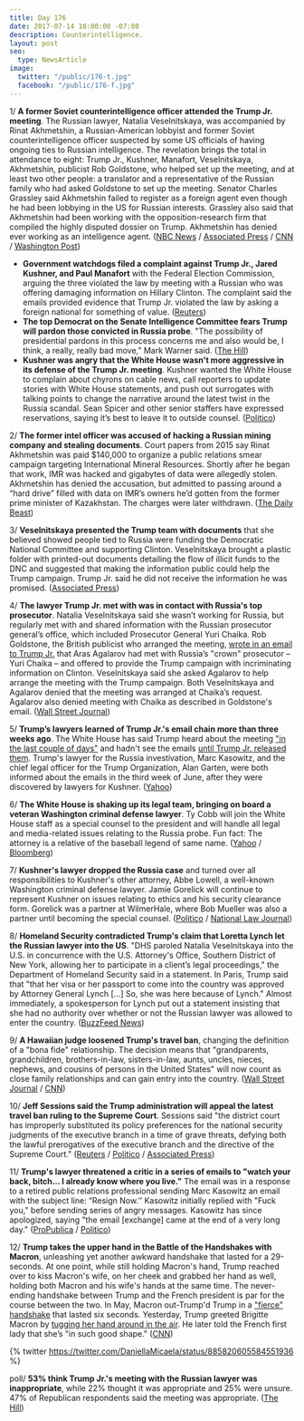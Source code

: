 ```yaml
---
title: Day 176
date: 2017-07-14 10:00:00 -07:00
description: Counterintelligence.
layout: post
seo:
  type: NewsArticle
image:
  twitter: "/public/176-t.jpg"
  facebook: "/public/176-f.jpg"
---
```


1/ **A former Soviet counterintelligence officer attended the Trump Jr. meeting**. The Russian lawyer, Natalia Veselnitskaya, was accompanied by Rinat Akhmetshin, a Russian-American lobbyist and former Soviet counterintelligence officer suspected by some US officials of having ongoing ties to Russian intelligence. The revelation brings the total in attendance to eight: Trump Jr., Kushner, Manafort, Veselnitskaya, Akhmetshin, publicist Rob Goldstone, who helped set up the meeting, and at least two other people: a translator and a representative of the Russian family who had asked Goldstone to set up the meeting. Senator Charles Grassley said Akhmetshin failed to register as a foreign agent even though he had been lobbying in the US for Russian interests. Grassley also said that Akhmetshin had been working with the opposition-research firm that compiled the highly disputed dossier on Trump. Akhmetshin has denied ever working as an intelligence agent. ([NBC News](http://www.nbcnews.com/news/us-news/russian-lawyer-brought-ex-soviet-counter-intelligence-officer-trump-team-n782851) / [Associated Press](https://apnews.com/dceed1008d8f45afb314aca65797762a) / [CNN](http://www.cnn.com/2017/07/14/politics/donald-trump-jr-meeting/index.html) / [Washington Post](https://www.washingtonpost.com/politics/russian-american-lobbyist-was-present-at-trump-jrs-meeting-with-kremlin-connected-lawyer/2017/07/14/1b96f25a-68aa-11e7-9928-22d00a47778f_story.html))

* **Government watchdogs filed a complaint against Trump Jr., Jared Kushner, and Paul Manafort** with the Federal Election Commission, arguing the three violated the law by meeting with a Russian who was offering damaging information on Hillary Clinton. The complaint said the emails provided evidence that Trump Jr. violated the law by asking a foreign national for something of value. ([Reuters](https://www.reuters.com/article/us-usa-trump-russia-complaint-idUSKBN19Y2G3))
* **The top Democrat on the Senate Intelligence Committee fears Trump will pardon those convicted in Russia probe**. "The possibility of presidential pardons in this process concerns me and also would be, I think, a really, really bad move," Mark Warner said. ([The Hill](http://thehill.com/homenews/senate/341990-top-senate-intel-dem-fears-trump-will-pardon-those-convicted-in-russia-probe))
* **Kushner was angry that the White House wasn't more aggressive in its defense of the Trump Jr. meeting**. Kushner wanted the White House to complain about chyrons on cable news, call reporters to update stories with White House statements, and push out surrogates with talking points to change the narrative around the latest twist in the Russia scandal. Sean Spicer and other senior staffers have expressed reservations, saying it’s best to leave it to outside counsel. ([Politico](http://www.politico.com/story/2017/07/13/kushner-pushed-aggressive-defense-russia-meeting-240535))

2/ **The former intel officer was accused of hacking a Russian mining company and stealing documents**. Court papers from 2015 say Rinat Akhmetshin was paid $140,000 to organize a public relations smear campaign targeting International Mineral Resources. Shortly after he began that work, IMR was hacked and gigabytes of data were allegedly stolen. Akhmetshin has denied the accusation, but admitted to passing around a “hard drive” filled with data on IMR’s owners he’d gotten from the former prime minister of Kazakhstan. The charges were later withdrawn. ([The Daily Beast](http://www.thedailybeast.com/trump-team-met-russian-accused-of-international-hacking-conspiracy))

3/ **Veselnitskaya presented the Trump team with documents** that she believed showed people tied to Russia were funding the Democratic National Committee and supporting Clinton. Veselnitskaya brought a plastic folder with printed-out documents detailing the flow of illicit funds to the DNC and suggested that making the information public could help the Trump campaign. Trump Jr. said he did not receive the information he was promised. ([Associated Press](https://apnews.com/dceed1008d8f45afb314aca65797762a))

4/ **The lawyer Trump Jr. met with was in contact with Russia's top prosecutor**. Natalia Veselnitskaya said she wasn’t working for Russia, but regularly met with and shared information with the Russian prosecutor general’s office, which included Prosecutor General Yuri Chaika. Rob Goldstone, the British publicist who arranged the meeting, [wrote in an email to Trump Jr.](https://whatthefuckjusthappenedtoday.com/2017/07/11/Day-173/#3-trump-jr-tweeted-out-the-email-cha) that Aras Agalarov had met with Russia’s "crown" prosecutor – Yuri Chaika – and offered to provide the Trump campaign with incriminating information on Clinton. Veselnitskaya said she asked Agalarov to help arrange the meeting with the Trump campaign. Both Veselnitskaya and Agalarov denied that the meeting was arranged at Chaika’s request. Agalarov also denied meeting with Chaika as described in Goldstone's email. ([Wall Street Journal](https://www.wsj.com/articles/russian-lawyer-who-trump-jr-met-says-she-was-in-contact-with-top-russian-prosecutor-1500063809))

5/ **Trump’s lawyers learned of Trump Jr.'s email chain more than three weeks ago**. The White House has said Trump heard about the meeting ["in the last couple of days"](https://whatthefuckjusthappenedtoday.com/2017/07/11/Day-173/#4-the-white-house-said-trump-didnt-k) and hadn't see the emails [until Trump Jr. released them](https://whatthefuckjusthappenedtoday.com/2017/07/12/day-174/#4- trumps-lawyer-said-the-president). Trump's lawyer for the Russia investivation, Marc Kasowitz, and the chief legal officer for the Trump Organization, Alan Garten, were both informed about the emails in the third week of June, after they were discovered by lawyers for Kushner. ([Yahoo](https://www.yahoo.com/news/sources-trump-lawyers-knew-russia-emails-back-june-000320831.html))

6/ **The White House is shaking up its legal team, bringing on board a veteran Washington criminal defense lawyer**. Ty Cobb will join the White House staff as a special counsel to the president and will handle all legal and media-related issues relating to the Russia probe. Fun fact: The attorney is a relative of the baseball legend of same name. ([Yahoo](https://www.yahoo.com/news/white-house-shakes-legal-team-probe-gathers-steam-191810956.html) / [Bloomberg](https://www.bloomberg.com/news/articles/2017-07-14/trump-said-to-hire-lawyer-ty-cobb-to-respond-to-russia-probes))

7/ **Kushner's lawyer dropped the Russia case** and turned over all responsibilities to Kushner's other attorney, Abbe Lowell, a well-known Washington criminal defense lawyer. Jamie Gorelick will continue to represent Kushner on issues relating to ethics and his security clearance form. Gorelick was a partner at WilmerHale, where Bob Mueller was also a partner until becoming the special counsel. ([Politico](http://www.politico.com/story/2017/07/14/kushner-lawyer-gorelick-drops-russia-240576) / [National Law Journal](http://www.nationallawjournal.com/id=1202793078879/Jamie-Gorelick-Retreats-from-Russia-Probe-Will-Counsel-Kushner-on-Ethics-Disclosures))

8/ **Homeland Security contradicted Trump's claim that Loretta Lynch let the Russian lawyer into the US**. "DHS paroled Natalia Veselnitskaya into the U.S. in concurrence with the U.S. Attorney's Office, Southern District of New York, allowing her to participate in a client’s legal proceedings," the Department of Homeland Security said in a statement. In Paris, Trump said that "that her visa or her passport to come into the country was approved by Attorney General Lynch [...] So, she was here because of Lynch." Almost immediately, a spokesperson for Lynch put out a statement insisting that she had no authority over whether or not the Russian lawyer was allowed to enter the country. ([BuzzFeed News](https://www.buzzfeed.com/gracewyler/the-russian-lawyer-who-met-with-trump-jr-was-granted-entry))

9/ **A Hawaiian judge loosened Trump's travel ban**, changing the definition of a "bona fide" relationship. The decision means that "grandparents, grandchildren, brothers-in-law, sisters-in-law, aunts, uncles, nieces, nephews, and cousins of persons in the United States" will now count as close family relationships and can gain entry into the country. ([Wall Street Journal](https://www.wsj.com/articles/hawaii-judge-orders-loosening-of-trump-travel-ban-1500004506) / [CNN](http://www.cnn.com/2017/07/14/politics/hawaii-travel-ban-bona-fide-relationships/index.html))

10/ **Jeff Sessions said the Trump administration will appeal the latest travel ban ruling to the Supreme Court**. Sessions said "the district court has improperly substituted its policy preferences for the national security judgments of the executive branch in a time of grave threats, defying both the lawful prerogatives of the executive branch and the directive of the Supreme Court." ([Reuters](https://www.reuters.com/article/us-usa-immigration-ruling-sessions-idUSKBN19Z248) / [Politico](http://www.politico.com/story/2017/07/14/hawaii-judge-allows-grandparents-travel-ban-240543) / [Associated Press](https://apnews.com/f4ce893d18d241ba8f6f3f47e2bbf70c))

11/ **Trump's lawyer threatened a critic in a series of emails to "watch your back, bitch... I already know where you live."** The email was in a response to a retired public relations professional sending Marc Kasowitz an email with the subject line: “Resign Now.’’ Kasowitz initially replied with "Fuck you," before sending series of angry messages. Kasowitz has since apologized, saying "the email [exchange] came at the end of a very long day." ([ProPublica](https://www.propublica.org/article/marc-kasowitz-trump-lawyer-threat-emails-maddow) / [Politico](http://www.politico.com/story/2017/07/13/trump-attorney-apologizes-profane-emails-240532))

12/ **Trump takes the upper hand in the Battle of the Handshakes with Macron**, unleashing yet another awkward handshake that lasted for a 29-seconds. At one point, while still holding Macron's hand, Trump reached over to kiss Macron's wife, on her cheek and grabbed her hand as well, holding both Macron and his wife's hands at the same time. The never-ending handshake between Trump and the French president is par for the course between the two. In May, Macron out-Trump'd Trump in a ["fierce" handshake](https://whatthefuckjusthappenedtoday.com/2017/05/25/Day-126/#4-macron-out-trumps-trump-in-fierce) that lasted six seconds. Yesterday, Trump greeted Brigitte Macron by [tugging her hand around in the air](https://whatthefuckjusthappenedtoday.com/2017/07/13/day-175/#16-trump-told-the-french-first-lady). He later told the French first lady that she’s "in such good shape." ([CNN](http://www.cnn.com/2017/07/14/politics/trump-french-president-macron-handshake-never-ending/))

{% twitter https://twitter.com/DaniellaMicaela/status/885820605584551936 %}

poll/ **53% think Trump Jr.'s meeting with the Russian lawyer was inappropriate**, while 22% thought it was appropriate and 25% were unsure. 47% of Republican respondents said the meeting was appropriate. ([The Hill](http://thehill.com/homenews/administration/341941-poll-majority-of-americans-think-trump-jr-meeting-with-russian-lawyer))